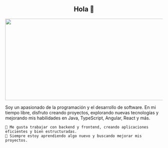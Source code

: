 <div align="center">
    <h2>Hola 👋</h2>
    <img width="1850" height="260" align="center" src="https://i.imgur.com/5A6zfbS.png" alt="EvilG-MC"/>
</div>

<p align="left">
    
Soy un apasionado de la programación y el desarrollo de software. En mi tiempo libre, disfruto creando proyectos, explorando nuevas tecnologías y mejorando mis habilidades en Java, TypeScript, Angular, React y más.

    🔹 Me gusta trabajar con backend y frontend, creando aplicaciones eficientes y bien estructuradas.
    🔹 Siempre estoy aprendiendo algo nuevo y buscando mejorar mis proyectos.
</p> 


<!--
**iTzJonathanxD/iTzJonathanxD** is a ✨ _special_ ✨ repository because its `README.md` (this file) appears on your GitHub profile.

Here are some ideas to get you started:

- 🔭 I’m currently working on ...
- 🌱 I’m currently learning ...
- 👯 I’m looking to collaborate on ...
- 🤔 I’m looking for help with ...
- 💬 Ask me about ...
- 📫 How to reach me: ...
- 😄 Pronouns: ...
- ⚡ Fun fact: ...
-->
